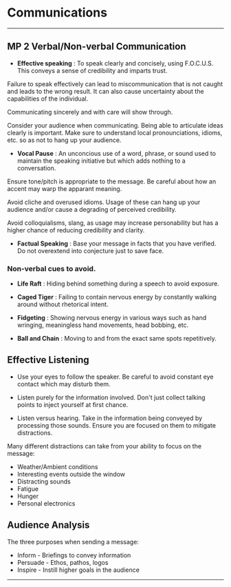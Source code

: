 # Communications
---

## MP 2 Verbal/Non-verbal Communication

- **Effective speaking**
    : To speak clearly and concisely, using F.O.C.U.S. This conveys a sense of credibility and imparts trust.

Failure to speak effectively can lead to miscommunication that is not caught and leads to the wrong result. It can also cause uncertainty about the capabilities of the individual.

Communicating sincerely and with care will show through.

Consider your audience when communicating. Being able to articulate ideas clearly is important. Make sure to understand local pronounciations, idioms, etc. so as not to hang up your audience.

- **Vocal Pause**
    : An unconcious use of a word, phrase, or sound used to maintain the speaking initiative but which adds nothing to a conversation.

Ensure tone/pitch is appropriate to the message. Be careful about how an accent may warp the apparant meaning.

Avoid cliche and overused idioms. Usage of these can hang up your audience and/or cause a degrading of perceived credibility.

Avoid colloquialisms, slang, as usage may increase personability but has a higher chance of reducing credibility and clarity.

- **Factual Speaking**
    : Base your message in facts that you have verified. Do not overextend into conjecture just to save face.

### Non-verbal cues to avoid.
- **Life Raft**
    : Hiding behind something during a speech to avoid exposure.

- **Caged Tiger**
    : Failing to contain nervous energy by constantly walking around without rhetorical intent.

- **Fidgeting**
    : Showing nervous energy in various ways such as hand wringing, meaningless hand movements, head bobbing, etc.

- **Ball and Chain**
    : Moving to and from the exact same spots repetitively.


## Effective Listening

- Use your eyes to follow the speaker. Be careful to avoid constant eye contact which may disturb them.

- Listen purely for the information involved. Don't just collect talking points to inject yourself at first chance.

- Listen versus hearing. Take in the information being conveyed by processing those sounds. Ensure you are focused on them to mitigate distractions.

Many different distractions can take from your ability to focus on the message:
 - Weather/Ambient conditions
 - Interesting events outside the window
 - Distracting sounds
 - Fatigue
 - Hunger
 - Personal electronics


 ## Audience Analysis

 The three purposes when sending a message:
  - Inform - Briefings to convey information
  - Persuade - Ethos, pathos, logos
  - Inspire - Instill higher goals in the audience

  --- 

